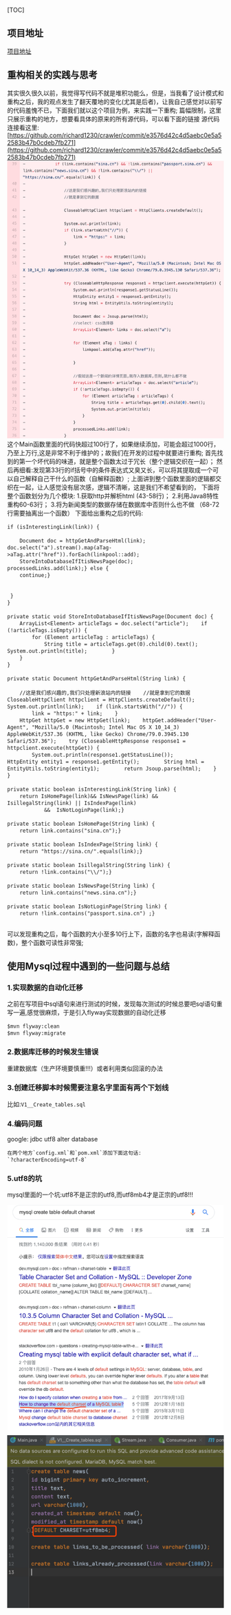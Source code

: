 [TOC]
## 项目地址
[项目地址](https://github.com/richard1230/crawler)
## 重构相关的实践与思考
其实很久很久以前，我觉得写代码不就是堆积功能么，但是，当我看了设计模式和重构之后，我的观点发生了翻天覆地的变化(尤其是后者)，让我自己感觉对以前写的代码羞愧不已，下面我们就以这个项目为例，来实践一下重构;
篇幅限制，这里只展示重构的地方，想要看具体的原来的所有源代码，可以看下面的链接
源代码连接看这里:
[https://github.com/richard1230/crawler/commit/e3576d42c4d5aebc0e5a52583b47b0cdeb7fb271](https://github.com/richard1230/crawler/commit/e3576d42c4d5aebc0e5a52583b47b0cdeb7fb271)
![56053306.png](crawlerProjectSummary_files/56053306.png)
这个Main函数里面的代码快超过100行了，如果继续添加，可能会超过1000行，乃至上万行,这是非常不利于维护的；故我们在开发的过程中就要进行重构;
首先找到的第一个坏代码的味道，就是整个函数太过于冗长（整个逻辑交织在一起）；
然后再细看:发现第33行的if括号中的条件表达式又臭又长，可以将其提取成一个可以自己解释自己干什么的函数（自解释函数）;
上面讲到整个函数里面的逻辑都交织在一起，让人感觉没有层次感，逻辑不清晰，这是我们不希望看到的，
下面将整个函数划分为几个模块:
1.获取http并解析html (43-58行)；
2.利用Java8特性重构60-63行；
3.将为新闻类型的数据存储在数据库中否则什么也不做 （68-72行需要抽离出一个函数）
下面给出重构之后的代码:
```
if (isInterestingLink(link)) {

    Document doc = httpGetAndParseHtml(link);    doc.select("a").stream().map(aTag->aTag.attr("href")).forEach(linkpool::add);
    StoreIntoDatabaseIfItisNewsPage(doc);    processedLinks.add(link);} else {
    continue;}


 }
}

private static void StoreIntoDatabaseIfItisNewsPage(Document doc) {
    ArrayList<Element> articleTags = doc.select("article");    if (!articleTags.isEmpty()) {
        for (Element articleTag : articleTags) {
            String title = articleTags.get(0).child(0).text();            System.out.println(title);        }
    }
}

private static Document httpGetAndParseHtml(String link) {

    //这是我们感兴趣的,我们只处理新浪站内的链接    //就是拿到它的数据    CloseableHttpClient httpclient = HttpClients.createDefault();    System.out.println(link);    if (link.startsWith("//")) {
        link = "https:" + link;    }
    HttpGet httpGet = new HttpGet(link);    httpGet.addHeader("User-Agent", "Mozilla/5.0 (Macintosh; Intel Mac OS X 10_14_3) AppleWebKit/537.36 (KHTML, like Gecko) Chrome/79.0.3945.130 Safari/537.36");    try (CloseableHttpResponse response1 = httpclient.execute(httpGet)) {
        System.out.println(response1.getStatusLine());        HttpEntity entity1 = response1.getEntity();        String html = EntityUtils.toString(entity1);        return Jsoup.parse(html);    }
}

private static boolean isInterestingLink(String link) {
    return IsHomePage(link)&& IsNewsPage(link) && IsillegalString(link) || IsIndexPage(link)
            &&  IsNotLoginPage(link);}

private static boolean IsHomePage(String link) {
    return link.contains("sina.cn");}

private static boolean IsIndexPage(String link) {
    return "https://sina.cn/".equals(link);}

private static boolean IsillegalString(String link) {
    return !link.contains("\\/");}

private static boolean IsNewsPage(String link) {
    return link.contains("news.sina.cn");}

private static boolean IsNotLoginPage(String link) {
    return !link.contains("passport.sina.cn") ;}


```
可以发现重构之后，每个函数的大小至多10行上下，函数的名字也易读(字解释函数)，整个函数可读性非常强;


## 使用Mysql过程中遇到的一些问题与总结
### 1.实现数据的自动化迁移
之前在写项目中sql语句来进行测试的时候，发现每次测试的时候总要吧sql语句重写一遍,感觉很麻烦，于是引入flyway实现数据的自动化迁移
```
$mvn flyway:clean
$mvn flyway:migrate
```
### 2.数据库迁移的时候发生错误
重建数据库（生产环境要慎重!!!）或者利用类似回滚的办法


### 3.创建迁移脚本时候需要注意名字里面有两个下划线
比如:`V1__Create_tables.sql`


### 4.编码问题
google: jdbc utf8 alter database
```
在两个地方`config.xml`和`pom.xml`添加下面这句话:
`?characterEncoding=utf-8`
```
### 5.utf8的坑
mysql里面的一个坑:utf8不是正宗的utf8,而utf8mb4才是正宗的utf8!!!

![63950255.png](crawlerProjectSummary_files/63950255.png)
![62032331.png](crawlerProjectSummary_files/62032331.png)








